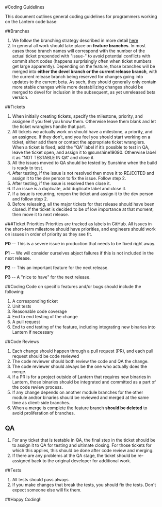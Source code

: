 #Coding Guidelines

This document outlines general coding guidelines for programmers working on the Lantern code base:

##Branches
1. We follow the branching strategy described in more detail [here](http://nvie.com/posts/a-successful-git-branching-model/)
1. In general all work should take place on **feature branches**. In most cases those branch names will correspond with the number of the actual ticket prepended with "issue-" to avoid potential conflicts with commit short codes (happens surprisingly often when ticket numbers get large apparently). Depending on the feature, those branches will be merged into **either the devel branch or the current release branch**, with the current release branch being reserved for changes going into updates to the current beta. As such, they should generally only contain more stable changes while more destabilizing changes should be merged to devel for inclusion in the subsequent, as yet unreleased beta version.

##Tickets
1. When initially creating tickets, specify the milestone, priority, and assignee if you feel you know them. Otherwise leave them blank and let the ticket wranglers handle that part.
1. All tickets we actually work on should have a milestone, a priority, and an assignee. If they don’t, and you feel you should start working on a ticket, either add them or contact the appropriate ticket wranglers.
When a ticket is fixed, add the “QA” label if it’s possible to test in QA, leave the ticket open, and assign it to @sunshine19090. Otherwise label it as “NOT TESTABLE IN QA” and close it.
1. All the issues moved to QA should be tested by Sunshine when the build is ready to test.
1. After testing, if the issue is not resolved then move it to REJECTED and assign it to the dev person to fix the issue. Follow step 2.
1. After testing, if the issue is resolved then close it.
1. If an issue is a duplicate, add duplicate label and close it.
1. If a issue is recurring, reopen the ticket and assign it to the dev person and follow step 2.
1. Before releasing, all the major tickets for that release should have been closed. If the ticket is decided to be of low importance at that moment, then move it to next release.

###Ticket Priorities
Priorities are tracked as labels in GitHub. All issues in the short-term milestone should have priorities, and engineers should work on issues in order of priority as they see fit.

**P0** -- This is a severe issue in production that needs to be fixed right away.

**P1** -- We will consider ourselves abject failures if this is not included in the next release.

**P2** -- This an important feature for the next release.

**P3** -- A "nice to have" for the next release.


##Coding
Code on specific features and/or bugs should include the following:

1. A corresponding ticket
1. Unit tests
1. Reasonable code coverage
1. End to end testing of the change
1. A pull request
1. End to end testing of the feature, including integrating new binaries into Lantern if necessary

##Code Reviews
1. Each change should happen through a pull request (PR), and each pull request should be code reviewed
1. The code reviewer should both review the code and QA the change.
1. The code reviewer should always be the one who actually does the merge.
1. If a PR is for a project outside of Lantern that requires new binaries in Lantern, those binaries should be integrated and committed as a part of the code review process.
1. If any change depends on another module branches for the other module and/or binaries should be reviewed and merged at the same time as client-side branches.
1. When a merge is complete the feature branch **should be deleted** to avoid proliferation of branches.

## QA
1. For any ticket that is testable in QA, the final step in the ticket should be to assign it to QA for testing and ultimate closing. For those tickets for which this applies, this should be done after code review and merging. 
1. If there are any problems at the QA stage, the ticket should be re-assigned back to the original developer for additional work.

##Tests
1. All tests should pass always.
1. If you make changes that break the tests, you should fix the tests. Don't expect someone else will fix them.

##Happy Coding!!